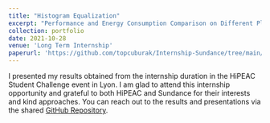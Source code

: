 ```yaml
---
title: "Histogram Equalization"
excerpt: "Performance and Energy Consumption Comparison on Different Platforms for Histogram Equalization <br/><img src='/images/histogramEqualization.jpeg'>"
collection: portfolio
date: 2021-10-28
venue: 'Long Term Internship'
paperurl: 'https://github.com/topcuburak/Internship-Sundance/tree/main/Histogram_Equalization'
---
```


I presented my results obtained from the internship duration in the HiPEAC Student Challenge event in Lyon. I am glad to attend this internship opportunity and grateful to both HiPEAC and Sundance for their interests and kind approaches. You can reach out to the results and presentations via the shared [GitHub Repository](https://github.com/topcuburak/Internship-Sundance/tree/main/Histogram_Equalization).
